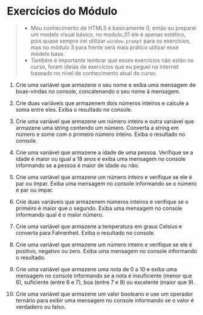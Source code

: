 # Exercícios do Módulo

> - Meu conhecimento de HTML5 é basicamente 0, então eu preparei um modelo visual básico, no modulo_01 ele é apenas estético, pois quase sempre irei utilizar `window.prompt` para os exercícios, mas no módulo 3 para frente será mais prático utilizar esse módelo base.  
> - Também é importante lembrar que esses exercícios não estão no curso, foram ideias de exercícios que eu peguei na internet baseado no nível de conhecimento atual do curso.

1. Crie uma variável que armazene o seu nome e exiba uma mensagem de boas-vindas no console, concatenando o seu nome à mensagem.

2. Crie duas variáveis que armazenem dois números inteiros e calcule a soma entre eles. Exiba o resultado no console.

3. Crie uma variável que armazene um número inteiro e outra variável que armazene uma string contendo um número. Converta a string em número e some com o primeiro número inteiro. Exiba o resultado no console.

4. Crie uma variável que armazene a idade de uma pessoa. Verifique se a idade é maior ou igual a 18 anos e exiba uma mensagem no console informando se a pessoa é maior de idade ou não.

5. Crie uma variável que armazene um número inteiro e verifique se ele é par ou ímpar. Exiba uma mensagem no console informando se o número é par ou ímpar.

6. Crie duas variáveis que armazenem números inteiros e verifique se o primeiro é maior que o segundo. Exiba uma mensagem no console informando qual é o maior número.

7. Crie uma variável que armazene a temperatura em graus Celsius e converta para Fahrenheit. Exiba o resultado no console.

8. Crie uma variável que armazene um número inteiro e verifique se ele é positivo, negativo ou zero. Exiba uma mensagem no console informando o resultado.

9. Crie uma variável que armazene uma nota de 0 a 10 e exiba uma mensagem no console informando se a nota é insuficiente (menor que 6), suficiente (entre 6 e 7), boa (entre 7 e 9) ou excelente (maior que 9).

10. Crie uma variável que armazene um valor booleano e use um operador ternário para exibir uma mensagem no console informando se o valor é verdadeiro ou falso.
